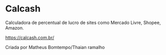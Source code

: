 # Calcash
Calculadora de percentual de lucro de sites como Mercado Livre, Shopee, Amazon.

https://calcash.com.br/

Criada por Matheus Bomtempo/Thaian ramalho
